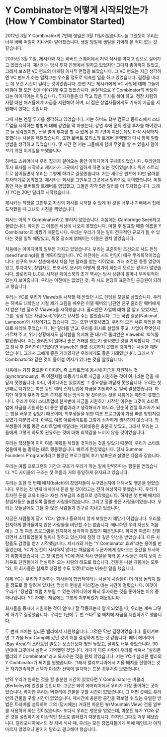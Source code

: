 # Y Combinator는 어떻게 시작되었는가 (How Y Combinator Started)

2012년 3월
Y Combinator의 7번째 생일은 3월 11일이었습니다. 늘 그랬듯이 우리는 너무 바빠 며칠이 지나서야 알아챘습니다. 생일 당일에 생일을 기억해 본 적이 없는 것 같습니다.

2005년 3월 11일, 제시카와 저는 하버드 스퀘어에서 저녁 식사를 마치고 집으로 걸어가고 있었습니다. 제시카는 당시 투자 은행에서 일하고 있었지만 그다지 좋아하지 않았고, 그래서 보스턴 VC 펀드의 마케팅 이사직 면접을 보았습니다. 그 VC 펀드는 지금 생각하면 VC 펀드가 하는 일치고는 우스울 정도로 익숙한 일을 하고 있었습니다. 결정을 내리는 데 오랜 시간이 걸리는 것이었습니다. 한편 저는 제시카에게 VC 사업에 대해 그들이 바꿔야 할 모든 것을 이야기해 주고 있었습니다. 본질적으로 Y Combinator의 바탕이 되는 아이디어는 이렇습니다. 투자자들은 더 작고 많은 투자를 해야 하고, 정장 차림의 사람 대신 해커들에게 자금을 지원해야 하며, 더 젊은 창업자들에게도 기꺼이 자금을 지원해야 한다는 것입니다.

그때 저는 엔젤 투자를 생각하고 있었습니다. 저는 하버드 학부 컴퓨터 동아리에서 스타트업을 시작하는 방법에 대해 강연을 막 마쳤는데, 강연 후에 문득 엔젤 투자를 해야겠다고 늘 생각했지만, 돈을 벌어 투자를 할 수 있게 된 지 7년이 지났는데도 아직 시작하지 못했다는 사실을 깨달았습니다. 또한 로버트 모리스와 트레버 블랙웰과 다시 함께 일할 방법을 생각하고 있었습니다. 몇 시간 전 저는 그들에게 함께 무엇을 할 수 있을지 알아보기 위한 이메일을 보냈습니다.

하버드 스퀘어에서 우리 집까지 걸어오는 동안 아이디어가 구체화되었습니다. 우리만의 투자 회사를 시작하고 제시카가 그곳에서 일하게 하면 되는 것이었습니다. 워커 스트리트로 접어들면서 우리는 그렇게 하기로 결정했습니다. 저는 새로운 펀드에 10만 달러를 투자하기로 동의했고, 제시카는 회사를 그만두고 그곳에서 일하기로 동의했습니다. 며칠 동안 저는 로버트와 트레버를 영입했고, 그들은 각각 5만 달러를 더 투자했습니다. 그래서 YC는 20만 달러로 시작했습니다.

제시카는 직장을 그만두고 자신의 회사를 시작할 수 있게 된 것을 너무나 기뻐해서 집에 도착했을 때 그녀의 사진을 찍었습니다.

회사는 아직 Y Combinator라고 불리지 않았습니다. 처음에는 Cambridge Seed라고 불렀습니다. 하지만 그 이름은 세상에 나오지 못했습니다. 며칠 후 발표할 때쯤 이름을 Y Combinator로 바꿨기 때문입니다. 우리는 우리가 하는 일이 전국적인 규모가 될 수 있다는 것을 일찍 깨달았고, 특정 장소에 얽매이는 이름은 원치 않았습니다.

처음에는 아이디어의 일부만 가지고 있었습니다. 우리는 표준화된 조건으로 시드 펀딩(seed funding)을 할 계획이었습니다. YC 이전에는 시드 펀딩이 매우 무계획적이었습니다. 친구의 부자 삼촌에게서 처음 1만 달러를 받는 식이었죠. 거래 조건은 종종 엉망이었고, 투자자도, 창업자도, 변호사도 문서가 어떻게 생겨야 하는지 모르는 경우가 많았습니다. 플로리다 LLC로 시작된 페이스북의 초기 역사는 당시 상황이 얼마나 무작위적이었는지 보여줍니다. 우리는 이전에는 없었던 것, 즉 시드 펀딩의 표준적인 공급원이 되려고 했습니다.

우리는 YC를 우리가 Viaweb을 시작할 때 받았던 시드 펀딩을 모델로 삼았습니다. 우리는 하버드 대학원생 시절 제가 그림을 배우던 이델 웨버의 남편인 친구 줄리안 웨버에게서 받은 1만 달러로 Viaweb을 시작했습니다. 줄리안은 사업에 대해 잘 알고 있었지만, 그를 '정장 입은 사람(suit)'이라고 묘사할 수는 없었습니다. 그는 국립 램푼(National Lampoon)의 사장이기도 했습니다. 그는 또한 변호사였고, 우리의 모든 서류 작업을 제대로 처리해 주었습니다. 1만 달러를 받고, 우리를 회사로 설립해 주고, 사업이 무엇인지 가르쳐 주고, 위기 상황에서도 침착함을 유지해 준 대가로 줄리안은 Viaweb의 10%를 받았습니다. 저는 줄리안이 얼마나 좋은 거래를 했는지 생각했던 것을 기억합니다. 그리고 잠시 후 줄리안이 없었다면 Viaweb은 결코 성공하지 못했을 것이라는 사실을 깨달았습니다. 그래서 그에게 좋은 거래였지만 우리에게도 좋은 거래였습니다. 그래서 Y Combinator와 같은 것이 들어설 여지가 있다는 것을 알았습니다.

처음에는 가장 중요한 아이디어, 즉 스타트업에 동시에 자금을 지원하는 것(synchronously), 즉 이전처럼 비동기식으로 자금을 지원하는 것이 아니라는 점을 깨닫지 못했습니다. 아니, 아이디어는 있었지만 그 중요성을 깨닫지 못했습니다. 우리는 첫 번째로 다가오는 여름 동안 여러 스타트업에 자금을 지원하기로 일찍 결정했습니다. 하지만 이것이 우리가 모든 투자를 하는 방식이 될 것이라는 것을 처음에는 깨닫지 못했습니다. 우리가 여러 스타트업에 한꺼번에 자금을 지원하기 시작한 이유는 그것이 스타트업에 자금을 지원하는 더 좋은 방법이라고 생각해서가 아니라, 단순히 엔젤 투자자가 되는 법을 배우고 싶었기 때문이며, 학부생들을 위한 여름 프로그램이 가장 빠른 방법처럼 보였기 때문입니다. 아무도 여름 아르바이트를 그렇게 심각하게 생각하지 않습니다. 학부생들이 여름 동안 스타트업에 매달리는 기회비용은 충분히 낮았고, 그래서 우리는 그들에게 그렇게 하도록 권유하는 것에 대해 죄책감을 느끼지 않을 것이었습니다.

우리는 학생들이 이미 여름 계획을 세웠을 것이라는 것을 알았기 때문에, 우리가 스타트업들에게 늘 말하는 대로 행동했습니다. 빠르게 런칭했습니다. 당시 Summer Founders Program이라고 불렸던 프로그램의 초기 발표문과 설명은 다음과 같습니다.

우리는 여름 프로그램의 기간과 구조가 우리가 하는 일에 완벽하다는 행운을 얻었습니다. YC 사이클의 구조는 첫 여름과 거의 동일하게 유지되고 있습니다.

우리는 또한 첫 번째 배치(batch)의 창업자들이 누구였는지에 대해서도 행운을 얻었습니다. 우리는 첫 번째 배치에서 돈을 벌 것이라고는 전혀 예상하지 못했습니다. 우리가 투자한 돈을 교육 비용과 자선 기부금의 조합으로 생각했습니다. 하지만 첫 번째 배치의 창업자들은 놀랍도록 훌륭한 사람들이었습니다. 그리고 정말 좋은 사람들이었습니다. 우리는 오늘날에도 그들 중 많은 사람들과 친구로 지내고 있습니다.

지금은 사람들이 당시 YC가 얼마나 중요하지 않게 보였는지 깨닫기 어렵습니다. 우리를 진지하게 받아들이지 않은 사람들을 비난할 수는 없습니다. 왜냐하면 우리 자신도 처음에는 그 첫 여름 프로그램을 진지하게 생각하지 않았기 때문입니다. 하지만 여름이 진행되면서 스타트업들이 얼마나 잘하고 있는지에 점점 더 깊은 인상을 받았습니다. 다른 사람들도 감명을 받기 시작했습니다. 제시카와 저는 "Y Combinator 효과"라는 용어를 만들었는데, YC가 완전히 시시하지 않다는 깨달음이 누군가에게 찾아오는 순간을 묘사하기 위함이었습니다. 그 첫 여름에 YC에 저녁 식사 연설을 하러 온 사람들은 마치 보이 스카우트 단원들에게 연설하러 오는 사람의 태도로 왔습니다. 건물을 나설 때쯤에는 모두 "와, 이 회사들은 실제로 성공할 수도 있겠네"라는 비슷한 말을 했습니다.

이제 YC는 우리가 지원하는 회사들이 합법적이라는 사실에 사람들이 더 이상 놀라지 않을 정도로 잘 알려져 있지만, 명성이 현실을 따라잡는 데는 시간이 걸렸습니다. 이것이 우리가 "장난감"처럼 치부될 수 있는 아이디어에 특히 투자하는 것을 좋아하는 이유 중 하나입니다. YC 자체도 처음에는 그렇게 치부되었기 때문입니다.

회사들을 동시에 지원하는 것이 얼마나 잘 작동하는지 알게 되었을 때, 우리는 계속 그렇게 하기로 결정했습니다. 우리는 1년에 두 번 스타트업 배치에 자금을 지원하기로 했습니다.

두 번째 배치는 실리콘 밸리에서 지원했습니다. 그것은 막판 결정이었습니다. 돌이켜보면 그 가을 Foo Camp에 갔던 것이 저를 결정하게 만든 것 같습니다. 베이 에어리어(Bay Area)의 스타트업 밀도는 보스턴보다 훨씬 높았고, 날씨도 너무 좋았습니다. 90년대에 그곳에서 살면서 기억했던 것입니다. 게다가 다른 사람이 우리를 베껴서 "실리콘 밸리의 Y Combinator"라고 묘사하는 것을 원치 않았습니다. 저는 YC가 실리콘 밸리의 Y Combinator가 되기를 원했습니다. 그래서 캘리포니아에서 겨울 배치를 진행하는 것은 자기만족적인 선택과 야심찬 선택이 일치하는 드문 경우처럼 보였습니다.

만약 우리가 원하는 것을 할 충분한 시간이 있었다면 Y Combinator는 버클리(Berkeley)에 있었을 것입니다. 그곳은 베이 에어리어에서 우리가 가장 좋아하는 곳이었습니다. 하지만 우리는 버클리에 건물을 구할 시간이 없었습니다. 그 어떤 곳에도 우리만의 건물을 구할 시간이 없었습니다. 제시간에 충분한 공간을 확보할 수 있는 유일한 방법은 트레버를 설득하여 그의 (당시에는) 거대한 마운틴 뷰(Mountain View) 건물 일부를 사용하게 하는 것이었습니다. 또다시 우리는 행운을 얻었는데, 마운틴 뷰가 YC와 같은 것을 설립하기에 이상적인 장소로 밝혀졌기 때문입니다. 하지만 그때도 겨우 해냈습니다. 캘리포니아에서의 첫 저녁 식사 때, 우리는 모든 창업자들에게 벽에 페인트가 아직 마르지 않았으니 만지지 말라고 경고해야 했습니다.